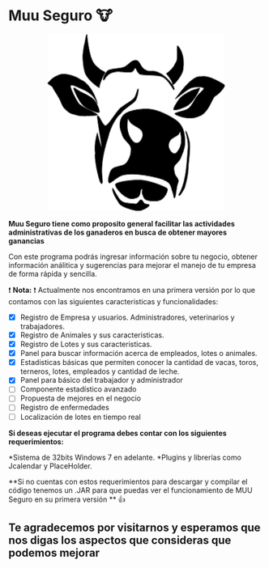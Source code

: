 # Muu Seguro :cow:
<p align ="center"> 
<img width="350" height="350" src="https://github.com/MateoG404/Muu-Seguro/blob/main/images/logos/logoMuuNegro.png">
</p>

**Muu Seguro tiene como proposito general facilitar las actividades administrativas de los ganaderos en busca de obtener mayores ganancias**

Con este programa podrás ingresar información sobre tu negocio, obtener información análitica y sugerencias para mejorar el manejo de tu empresa de forma rápida y sencilla.

:exclamation: **Nota:** :exclamation:
Actualmente nos encontramos en una primera versión por lo que contamos con las siguientes caracteristicas y funcionalidades:
- [x] Registro de Empresa y usuarios. Administradores, veterinarios y trabajadores.
- [x] Registro de Animales y sus caracteristicas.
- [x] Registro de Lotes y sus caracteristicas.
- [x] Panel para buscar información acerca de empleados, lotes o animales.
- [x] Estadisticas básicas que permiten conocer la cantidad de vacas, toros, terneros, lotes, empleados y cantidad de leche.
- [x] Panel para básico del trabajador y administrador
- [ ]  Componente estadístico avanzado
- [ ]  Propuesta de mejores en el negocio
- [ ]  Registro de enfermedades
- [ ]  Localización de lotes en tiempo real

**Si deseas ejecutar el programa debes contar con los siguientes requerimientos:**

*Sistema de 32bits Windows 7 en adelante. 
*Plugins y librerías como Jcalendar y PlaceHolder.

**Si no cuentas con estos requerimientos para descargar y compilar el código tenemos un .JAR para que puedas ver el funcionamiento de MUU Seguro en su primera versión ** :+1:

## Te agradecemos por visitarnos y esperamos que nos digas los aspectos que consideras que podemos mejorar


